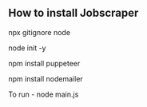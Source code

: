 ## How to install Jobscraper

npx gitignore node

node init -y

npm install puppeteer

npm install nodemailer

To run - node main.js